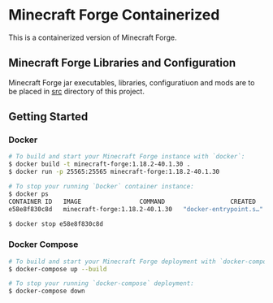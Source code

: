 # Minecraft Forge Containerized
This is a containerized version of Minecraft Forge.


## Minecraft Forge Libraries and Configuration
Minecraft Forge jar executables, libraries, configuratiuon and mods are to be placed in [src](./src/) directory of this project.


## Getting Started

### Docker
```bash
# To build and start your Minecraft Forge instance with `docker`:
$ docker build -t minecraft-forge:1.18.2-40.1.30 .
$ docker run -p 25565:25565 minecraft-forge:1.18.2-40.1.30

# To stop your running `Docker` container instance:
$ docker ps
CONTAINER ID   IMAGE                COMMAND                  CREATED         STATUS         PORTS                                       NAMES
e58e8f830c8d   minecraft-forge:1.18.2-40.1.30   "docker-entrypoint.s…"   8 minutes ago   Up 8 minutes   0.0.0.0:25565->25565/tcp, :::25565->25565/tcp   priceless_feistel

$ docker stop e58e8f830c8d
```

### Docker Compose
```bash
# To build and start your Minecraft Forge deployment with `docker-compose`:
$ docker-compose up --build

# To stop your running `docker-compose` deployment:
$ docker-compose down
```
